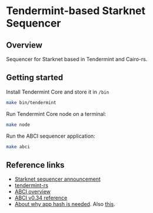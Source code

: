 # Tendermint-based Starknet Sequencer

## Overview

Sequencer for Starknet based in Tendermint and Cairo-rs.

## Getting started

Install Tendermint Core and store it in `/bin`
```bash
make bin/tendermint
```

Run Tendermint Core node on a terminal:

```bash
make node
```

Run the ABCI sequencer application:

```bash
make abci
```

## Reference links
* [Starknet sequencer announcement](https://www.starknet.io/de/posts/engineering/starknets-new-sequencer#:~:text=What%20does%20the%20sequencer%20do%3F)
* [tendermint-rs](https://github.com/informalsystems/tendermint-rs)
* [ABCI overview](https://docs.tendermint.com/v0.34/introduction/what-is-tendermint.html#abci-overview)
* [ABCI v0.34 reference](https://github.com/tendermint/tendermint/blob/v0.34.x/spec/abci/abci.md)
* [About why app hash is needed](https://github.com/tendermint/tendermint/issues/1179). Also [this](https://github.com/tendermint/tendermint/blob/v0.34.x/spec/abci/apps.md#query-proofs).